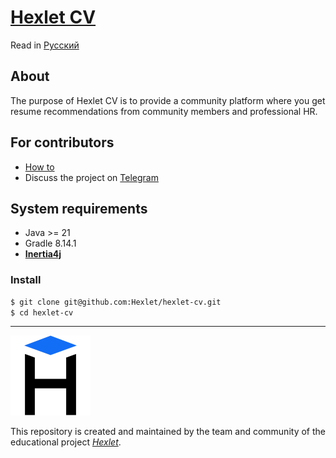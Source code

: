 # [Hexlet CV](https://cv.hexlet.io/)
 
Read in [Русский](README.ru.md)

## About
The purpose of Hexlet CV is to provide a community platform where you get resume recommendations from community members and professional HR.

## For contributors
* [How to](CONTRIBUTING.md)
* Discuss the project on [Telegram](https://t.me/hexletcommunity/12)

## System requirements

* Java >= 21
* Gradle 8.14.1
* [**Inertia4j**](https://github.com/Inertia4J/inertia4j) 

### Install

```bash
$ git clone git@github.com:Hexlet/hexlet-cv.git
$ cd hexlet-cv
```


[//]: # (Сюда можно добавить graphs-contributors по аналогии с проектом https://github.com/hexlet-codebattle/codebattle )


---

[![Hexlet Ltd. logo](https://raw.githubusercontent.com/Hexlet/assets/master/images/hexlet_logo128.png)](https://hexlet.io?utm_source=github&utm_medium=link&utm_campaign=hexlet-cv)

This repository is created and maintained by the team and community of the educational project [*Hexlet*](https://ru.hexlet.io/?utm_source=github&utm_medium=link&utm_campaign=hexlet-cv).
